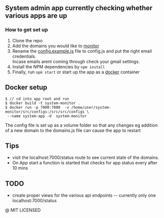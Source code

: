 ## System admin app currently checking whether various apps are up

### How to get set up
1. Clone the repo <br>
2. Add the domains you would like to [monitor](https://github.com/epicallan/system-monitor/blob/master/src/configs/domains.js) <br>
3. Rename the [config.example.js](https://github.com/epicallan/system-monitor/blob/master/src/configs/config.example.js)  file to config.js and put the right email credentials.
<br>Incase emails arent coming through check your gmail settings.<br>
4. Install the NPM dependencies by `npm install`<br>
5. Finally, run `npm start` or start up the app as a [docker](https://github.com/epicallan/system-monitor/blob/master/Dockerfile) container

## Docker setup

```
$ // cd into app root and run
$ docker build -t system-monitor .
$ docker run -p 7000:7000  -v /home/user/system-monitor/src/configs:/src/src/configs \
 --name system-app -d  system-monitor
```
The config file is set up as a volume folder so that any changes eg addition of a new domain to the domains.js file can cause the app to restart

## Tips
- visit the localhost:7000/status route to see current state of the domains.
- On App start a function is started that checks for app status every after 10 mins

## TODO
- create proper views for the various api endpoints -- currently only one localhost:7000/status

@ MIT LICENSED
